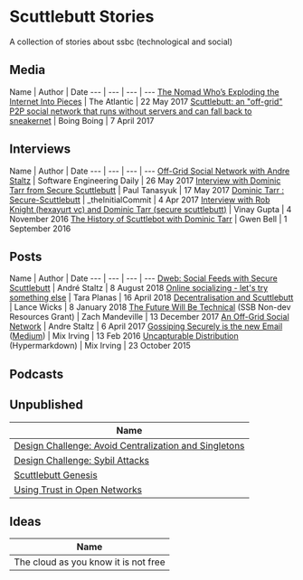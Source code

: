 # Scuttlebutt Stories

A collection of stories about ssbc \(technological and social\)


## Media

Name | Author | Date
--- | --- | --- | ---
[The Nomad Who’s Exploding the Internet Into Pieces](https://www.theatlantic.com/technology/archive/2017/05/meet-the-counterantidisintermediationists/527553/) | The Atlantic | 22 May 2017
[Scuttlebutt: an "off-grid" P2P social network that runs without servers and can fall back to sneakernet](http://boingboing.net/2017/04/07/bug-in-tech-for-antipreppers.html) | Boing Boing | 7 April 2017


## Interviews

Name | Author | Date
--- | --- | --- | ---
[Off-Grid Social Network with Andre Staltz](https://dev.to/sedaily/offgrid-social-network-with-andre-staltz) | Software Engineering Daily | 26 May 2017
[Interview with Dominic Tarr from Secure Scuttlebutt](https://www.youtube.com/watch?v=culYwT7_sW0) | Paul Tanasyuk | 17 May 2017
[Dominic Tarr : Secure-Scuttlebutt](https://theinitialcommit.com/2017/04/04/dominic-tarr/) | \_theInitialCommit | 4 Apr 2017
[Interview with Rob Knight (hexayurt vc) and Dominic Tarr (secure scuttlebutt)](https://www.youtube.com/watch?v=JolzQo8iLaY) | Vinay Gupta | 4 November 2016
[The History of Scuttlebot with Dominic Tarr](http://gwenbell.com/dt-interview/) | Gwen Bell | 1 September 2016

## Posts

Name | Author | Date
--- | --- | --- | ---
[Dweb: Social Feeds with Secure Scuttlebutt](https://hacks.mozilla.org/2018/08/dweb-social-feeds-with-secure-scuttlebutt/) | André Staltz | 8 August 2018
[Online socializing - let's try something else](http://l0010o0001l.logdown.com/posts/2018/04/16/scuttlebutt) | Tara Planas | 16 April 2018
[Decentralisation and Scuttlebutt](https://lancewicks.com/2018/01/08/decentralisation-and-scuttlebutt/) | Lance Wicks | 8 January 2018
[The Future Will Be Technical](https://coolguy.website/writing/the-future-will-be-technical/) (SSB Non-dev Resources Grant) | Zach Mandeville | 13 December 2017
[An Off-Grid Social Network](https://staltz.com/an-off-grid-social-network.html) | Andre Staltz | 6 April 2017
[Gossiping Securely is the new Email](./gossiping-securely-is-the-new-email.md) \([Medium](https://medium.com/enspiral-tales/gossiping-securely-is-the-new-email-6d706d4cd435)\) | Mix Irving | 13 Feb 2016
[Uncapturable Distribution](http://hyper.mixmix.io/mixmix/blogposts/blob/master/uncapturable_distribution.md) \(Hypermarkdown\) | Mix Irving | 23 October 2015

## Podcasts



## Unpublished

Name |
--- |
[Design Challenge: Avoid Centralization and Singletons](./design-challenge-avoid-centralization-and-singletons.md) |
[Design Challenge: Sybil Attacks](./design-challenge-sybil-attacks.md) |
[Scuttlebutt Genesis](./scuttlebutt-genesis.md) |
[Using Trust in Open Networks](./using-trust-in-open-networks.md) |

## Ideas

Name |
--- |
The cloud as you know it is not free |

